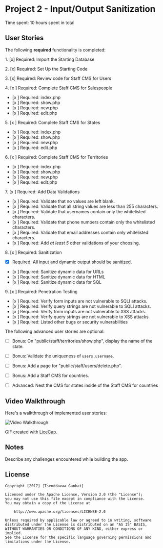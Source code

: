 # Project 2 - Input/Output Sanitization

Time spent: 10 hours spent in total

## User Stories

The following **required** functionality is completed:

1\. [x]  Required: Import the Starting Database

2\. [x]  Required: Set Up the Starting Code

3\. [x]  Required: Review code for Staff CMS for Users

4\. [x ]  Required: Complete Staff CMS for Salespeople
  * [x ]  Required: index.php
  * [x ]  Required: show.php
  * [x ]  Required: new.php
  * [x ]  Required: edit.php

5\. [x ]  Required: Complete Staff CMS for States
  * [x ]  Required: index.php
  * [x ]  Required: show.php
  * [x ]  Required: new.php
  * [x ]  Required: edit.php

6\. [x ]  Required: Complete Staff CMS for Territories
  * [x ]  Required: index.php
  * [x ]  Required: show.php
  * [x ]  Required: new.php
  * [x ]  Required: edit.php

7\. [x ]  Required: Add Data Validations
  * [x ]  Required: Validate that no values are left blank.
  * [x ]  Required: Validate that all string values are less than 255 characters.
  * [x ]  Required: Validate that usernames contain only the whitelisted characters.
  * [x ]  Required: Validate that phone numbers contain only the whitelisted characters.
  * [x ]  Required: Validate that email addresses contain only whitelisted characters.
  * [x ]  Required: Add *at least 5* other validations of your choosing.

8\. [x ]  Required: Sanitization
  * [x]  Required: All input and dynamic output should be sanitized.
  * [x ]  Required: Sanitize dynamic data for URLs
  * [x ]  Required: Sanitize dynamic data for HTML
  * [x ]  Required: Sanitize dynamic data for SQL

9\. [x ]  Required: Penetration Testing
  * [x ]  Required: Verify form inputs are not vulnerable to SQLI attacks.
  * [x ]  Required: Verify query strings are not vulnerable to SQLI attacks.
  * [x ]  Required: Verify form inputs are not vulnerable to XSS attacks.
  * [x ]  Required: Verify query strings are not vulnerable to XSS attacks.
  * [x ]  Required: Listed other bugs or security vulnerabilities


The following advanced user stories are optional:

- [ ]  Bonus: On "public/staff/territories/show.php", display the name of the state.

- [ ]  Bonus: Validate the uniqueness of `users.username`.

- [ ]  Bonus: Add a page for "public/staff/users/delete.php".

- [ ]  Bonus: Add a Staff CMS for countries.

- [ ]  Advanced: Nest the CMS for states inside of the Staff CMS for countries


## Video Walkthrough

Here's a walkthrough of implemented user stories:

<img src='https://media.giphy.com/media/l44QsFJHYsNHnlQ2c/source.gif' title='Video Walkthrough' width='' alt='Video Walkthrough' />

GIF created with [LiceCap](http://www.cockos.com/licecap/).

## Notes

Describe any challenges encountered while building the app.

## License

    Copyright [2017] [Tsenddavaa Ganbat]

    Licensed under the Apache License, Version 2.0 (the "License");
    you may not use this file except in compliance with the License.
    You may obtain a copy of the License at

        http://www.apache.org/licenses/LICENSE-2.0

    Unless required by applicable law or agreed to in writing, software
    distributed under the License is distributed on an "AS IS" BASIS,
    WITHOUT WARRANTIES OR CONDITIONS OF ANY KIND, either express or implied.
    See the License for the specific language governing permissions and
    limitations under the License.
